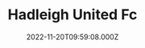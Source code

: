 ---
date: 2022-11-20T09:59:08.000Z
title: Hadleigh United Fc
latitude: 52.039936443290514
longitude: 0.953969286937028
category: checkin
---